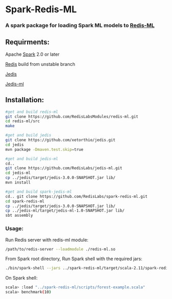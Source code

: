 # Spark-Redis-ML

### A spark package for loading Spark ML models to  [Redis-ML](https://github.com/RedisLabsModules/redis-ml "Redis-ML")   

## Requirments: 

Apache [Spark](https://github.com/apache/spark) 2.0 or later

[Redis](https://github.com/antirez/redis) build from unstable branch

[Jedis](https://github.com/xetorthio/jedis)

[Jedis-ml](https://github.com/RedisLabs/jedis-ml)

## Installation:

```sh
#get and build redis-ml
git clone https://github.com/RedisLabsModules/redis-ml.git
cd redis-ml/src
make 

#get and build jedis
git clone https://github.com/xetorthio/jedis.git
cd jedis
mvn package -Dmaven.test.skip=true

#get and build jedis-ml
cd..
git clone https://github.com/RedisLabs/jedis-ml.git
cd jedis-ml
cp ../jedis/target/jedis-3.0.0-SNAPSHOT.jar lib/
mvn install 

#get and build spark-jedis-ml
cd.. git clone https://github.com/RedisLabs/spark-redis-ml.git
cd spark-redis-ml
cp ../jedis/target/jedis-3.0.0-SNAPSHOT.jar lib/
cp ../jedis-ml/target/jedis-ml-1.0-SNAPSHOT.jar lib/
sbt assembly
```



### Usage:

Run Redis server with redis-ml module:

```sh
/path/to/redis-server --loadmodule ./redis-ml.so
```



From Spark root directory, Run Spark shell with the required jars:

```sh
./bin/spark-shell --jars ../spark-redis-ml/target/scala-2.11/spark-redis-ml-assembly-0.1.0.jar,../spark-redis-ml/lib/jedis-3.0.0-SNAPSHOT.jar,../spark-redis-ml/lib/jedis-ml-1.0-SNAPSHOT.jar
```



On Spark shell:

```sh
scala> :load "../spark-redis-ml/scripts/forest-example.scala"
scala> benchmark(10)
```



### 
